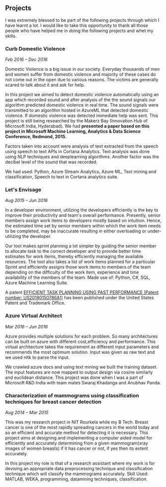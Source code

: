 ## Projects

I was extremely blessed to be part of the following projects through which I have learnt a lot. I would like to take this opportunity to thank all those people who have helped me in doing the following projects and whet my skills.

### Curb Domestic Violence
*Feb 2016 – Dec 2016*

Domestic Violence is a big issue in our society. Everyday thousands of men and women suffer from domestic violence and majority of these cases do not come out in the open due to various reasons. The victims are generally scared to talk about it and ask for help.

In this project we aimed to detect domestic violence automatically using an app which recorded sound and after analysis of the the sound signals our algorithm predicted domestic violence in real time. The sound signals were transmitted to an algorithm hosted in AzureML that detected domestic violence. If domestic violence was detected immediate help was sent. This project is still being researched by the Makerz Bay (Innovation Hub of Microsoft India, Hyderabad).
  We had **presented a paper based on this project in  Microsoft Machine Learning, Analytics & Data Science Conference, Redmond, 2015.**
  
  Factors taken into account were analysis of text extracted from the speech using speech to text APIs in Cortana Analytics. Text analysis was done using NLP techniques and deeplearning algorithms. 
  Another factor was the decibel level of the sound that was recorded.

We had used: Python, Azure Stream Analytics, Azure ML, Text mining and classification, Speech to text in Cortana analytics suite.


### Let's Envisage
*Aug 2015 – Jun 2016*

In a developer environment, utilizing the developers efficiently is the key to improve their productivity and team's overall performance. Presently, senior members assign work items to developers mostly based on intuition. Hence, the estimated time set by senior members within which the work item needs to be completed, may be inaccurate resulting in either overloading or under-utilizing the developer. 

Our tool makes sprint planning a lot simpler by guiding the senior member to allocate task to the correct developer and to provide better time estimates for work items, thereby efficiently managing the available resources. The tool also takes a list of work items planned for a particular Sprint and efficiently assigns those work items to members of the team depending on the difficulty of the work item, experience and time availability of the members of the team. Made use of: Python, C#, SQL, Azure Machine Learning Suite.

  A patent [EFFICIENT TASK PLANNING USING PAST PERFORMANCE (Patent number: US20180150786A1)](https://patents.google.com/patent/US20180150786A1/en?q=EFFICIENT&q=TASK&q=PLANNING&q=USING&q=PAST&q=PERFORMANCE&oq=EFFICIENT+TASK+PLANNING+USING+PAST+PERFORMANCE) has been published under the United States Patent and Trademark Office.


### Azure Virtual Architect
*Mar 2016 – Jun 2016*

Azure provides multiple solutions for each problem. So many architectures can be built on azure with different cost,efficiency and performance. This virtual architecture takes the requirement as different input parameters and recommends the most optimum solution. Input was given as raw text and we used nltk to parse the input. 

   We crawled azure docs and using text mining we built the training dataset. The input features are now mapped to output design via cosine similarly and euclidean distance. This project was done when I was a part of Microsoft R&D India with team mates Swaraj Khadanga and Anubhav Panda.
   

### Characterization of mammograms using classification techniques for breast cancer detection
*Aug 2014 – Mar 2015*

This was my research project in NIT Rourkela while my B Tech. Breast cancer is one of the most rapidly spreading cancers in the world today and so an efficient and accurate method for detecting it is necessary. This project aims at designing and implementing a computer aided model for efficiently and accurately determining from a given mammogram(xray images of women breasts) if it has cancer or not, if yes then its extent accurately.

   In this project my role is that of a research assistant where my work is for devising an appropriate data preprocessing technique and classification technique which will classify the mammograms accurately.
Skill Used: MATLAB, WEKA, programming, datamining techniques, classification.
